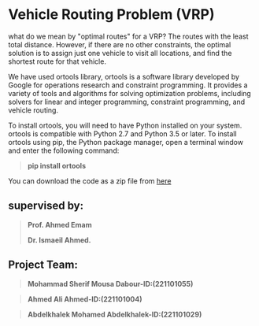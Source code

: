 # Vehicle Routing Problem (VRP)
what do we mean by "optimal routes" for a VRP?
The routes with the least total distance. However, if there are no other constraints, the optimal solution is to assign just one vehicle to visit all locations, and find the shortest route for that vehicle.

We have used ortools library, ortools is a software library developed by Google for operations research and constraint programming. It provides a variety of tools and algorithms for solving optimization problems, including solvers for linear and integer programming, constraint programming, and vehicle routing.

To install ortools, you will need to have Python installed on your system. ortools is compatible with Python 2.7 and Python 3.5 or later.
To install ortools using pip, the Python package manager, open a terminal window and enter the following command:

> **pip install ortools**

You can download the code as a zip file from
[here](https://drive.google.com/file/d/181CSPVrij9uX9JXJh-R-ZGMSy5LM62K8/view?usp=share_link)

## supervised by:

 >**Prof. Ahmed Emam**
 >
 >**Dr. Ismaeil Ahmed.**

## Project Team:

 >**Mohammad Sherif Mousa Dabour-ID:(221101055)**  
 
 >**Ahmed Ali Ahmed-ID:(221101004)**                                                                                                                          
 
 >**Abdelkhalek Mohamed Abdelkhalek-ID:(221101029)**
